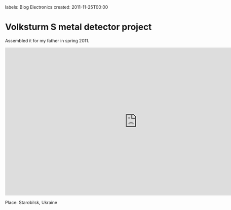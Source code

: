 labels: Blog
        Electronics
created: 2011-11-25T00:00

# Volksturm S metal detector project

Assembled it for my father in spring 2011.

<iframe width="854" height="480" src="https://www.youtube.com/embed/9NJX7AGATwk" frameborder="0" allowfullscreen></iframe>

Place: Starobilsk, Ukraine
